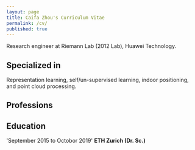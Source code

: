 ```yaml
---
layout: page
title: Caifa Zhou's Curriculum Vitae
permalink: /cv/
published: true
---
```


Research engineer at Riemann Lab (2012 Lab), Huawei Technology.

## Specialized in
Representation learning, self/un-supervised learning, indoor positioning, and point cloud processing.

## Professions

## Education
'September 2015 to Octobor 2019'
__ETH Zurich (Dr. Sc.)__
